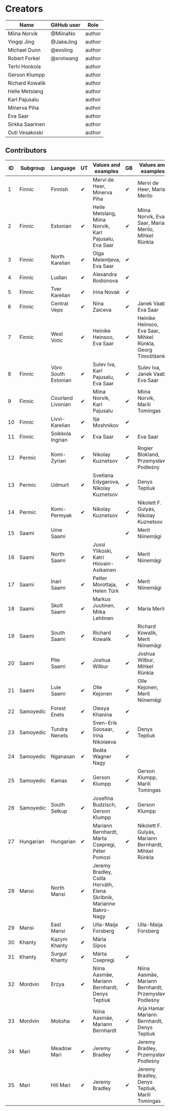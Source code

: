 # Creators

Name               | GitHub user     | Role
---                | ---             | ---
Miina Norvik | @MiinaNo | author
Yingqi Jing | @JakeJing | author
Michael Dunn | @evoling | author
Robert Forkel | @xrotwang | author
Terhi Honkola | | author
Gerson Klumpp | | author
Richard Kowalik | | author 
Helle Metslang | | author
Karl Pajusalu | | author
Minerva Piha | | author
Eva Saar | | author
Sirkka Saarinen | | author
Outi Vesakoski |  | author


## Contributors

ID|Subgroup|Language|UT|Values and examples|GB|Values and examples
---|---|---|---|---|---|---
1|Finnic|Finnish|✔|Mervi de Heer, Minerva Piha|✔|Mervi de Heer, Maria Merilo
2|Finnic|Estonian|✔|Helle Metslang, Miina Norvik, Karl Pajusalu, Eva Saar|✔|Miina Norvik, Eva Saar, Maria Merilo, Mihkel Rünkla
3|Finnic|North Karelian|✔|Olga Melentjeva, Eva Saar|✔|
4|Finnic|Ludian|✔|Alexandra Rodionova|✔|
5|Finnic|Tver Karelian|✔|Irina Novak|✔|
6|Finnic|Central Veps|✔|Nina Zaiceva|✔|Janek Vaab, Eva Saar
7|Finnic|West Votic|✔|Heinike Heinsoo, Eva Saar|✔|Heinike Heinsoo, Eva Saar, Mihkel Rünkla, Georg Timoštšenko
8|Finnic|Võro South Estonian|✔|Sulev Iva, Karl Pajusalu, Eva Saar|✔|Sulev Iva, Janek Vaab, Eva Saar
9|Finnic|Courland Livonian|✔|Miina Norvik, Karl Pajusalu|✔|Miina Norvik, Marili Tomingas
10|Finnic|Livvi-Karelian|✔|Ilja Moshnikov|✔|
11|Finnic|Soikkola Ingrian|✔|Eva Saar|✔|Eva Saar
12|Permic|Komi-Zyrian|✔|Nikolay Kuznetsov|✔|Rogier Blokland, Przemysław Podleśny
13|Permic|Udmurt|✔|Svetlana Edygarova, Nikolay Kuznetsov|✔|Denys Teptiuk
14|Permic|Komi-Permyak|✔|Nikolay Kuznetsov|✔|Nikolett F. Gulyás, Nikolay Kuznetsov
15|Saami|Ume Saami|||✔|Merit Niinemägi
16|Saami|North Saami|✔|Jussi Ylikoski, Katri Hiovain-Asikainen|✔|Merit Niinemägi
17|Saami|Inari Saami|✔|Petter Morottaja, Helen Türk|✔|Merit Niinemägi
18|Saami|Skolt Saami|✔|Markus Juutinen, Miika Lehtinen|✔|Maria Merilo
19|Saami|South Saami|✔|Richard Kowalik|✔|Richard Kowalik, Merit Niinemägi
20|Saami|Pite Saami|✔|Joshua Wilbur|✔|Joshua Wilbur, Mihkel Rünkla
21|Saami|Lule Saami|✔|Olle Kejonen|✔|Olle Kejonen, Merit Niinemägi
22|Samoyedic|Forest Enets|✔|Olesya Khanina|✔|
23|Samoyedic|Tundra Nenets|✔|Sven-Erik Soosaar, Irina Nikolaeva|✔|Denys Teptiuk
24|Samoyedic|Nganasan|✔|Beáta Wagner Nagy|✔|
25|Samoyedic|Kamas|✔|Gerson Klumpp|✔|Gerson Klumpp, Marili Tomingas
26|Samoyedic|South Selkup|✔|Josefina Budzisch, Gerson Klumpp|✔|Gerson Klumpp
27|Hungarian|Hungarian|✔|Mariann Bernhardt, Márta Csepregi, Péter Pomozi|✔|Nikolett F. Gulyás, Mariann Bernhardt, Mihkel Rünkla
28|Mansi|North Mansi|✔|Jeremy Bradley, Csilla Horváth, Elena Skribnik, Marianne Bakro-Nagy||
29|Mansi|East Mansi|✔|Ulla-Maija Forsberg|✔|Ulla-Maija Forsberg
30|Khanty|Kazym Khanty|✔|Mária Sipos||
31|Khanty|Surgut Khanty|✔|Márta Csepregi|✔|
32|Mordvin|Erzya|✔|Niina Aasmäe, Mariann Bernhardt, Denys Teptiuk|✔|Niina Aasmäe, Mariann Bernhardt, Przemysław Podleśny
33|Mordvin|Moksha|✔|Niina Aasmäe,  Mariann Bernhardt|✔|Arja Hamari, Mariann Bernhardt, Denys Teptiuk
34|Mari|Meadow Mari|✔|Jeremy Bradley|✔|Jeremy Bradley, Przemysław Podleśny
35|Mari|Hill Mari|✔|Jeremy Bradley|✔|Jeremy Bradley, Denys Teptiuk, Marili Tomingas

